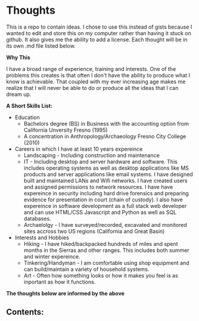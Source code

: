 # Thoughts
This is a repo to contain ideas. I chose to use this instead of gists because I wanted to edit and store this on my computer rather than having it stuck on github. It also gives me the ability to add a license.  Each thought will be in its own .md file listed below.

__Why This__
<p>I have a broad range of experience, training and interests. One of the problems this creates is that often I don't have the ability to produce what I know is achievable. That coupled with my ever increasing age makes me realize that I will never be able to do or produce all the ideas that I can dream up.</p>

__A Short Skills List:__ 
- Education
    + Bachelors degree (BS) in Business with the accounting option from California Unversity Fresno (1995)
    + A concentration in Anthropology/Archaeology Fresno City College (2010)
- Careers in which I have  at least 10 years expereince
    + Landscaping - Including construction and maintenance
    + IT - Including desktop and server hardware and software. This includes operating systems as well as desktop applications like MS products and server applications like email systems. I have designed built and maintained LANs and Wifi networks. I have created users and assigned permissions to network resources. I have have expereince in security including hard drive forensics and preparing evidence for presentation in court (chain of custody). I also have expereince in software development as a full stack web developer and can use HTML/CSS Javascript and Python as well as SQL databases.
    + Archaelolgy - I have surveyed/recorded, excavated and monitored sites accross two US regions (California and Great Basin)
- Interests and Hobbies
    + Hiking - I have hiked/backpacked hundreds of miles and spent months in the Sierras and other ranges. This includes both summer and winter expereince.
    + Tinkering/Handyman - I am comfortable using shop equipment and can build/maintain a variety of household systems.
    + Art - Often how something looks or how it makes you feel is as inportant as how it functions.

__<p> The thoughts below are informed by the above</p>__

## Contents:


